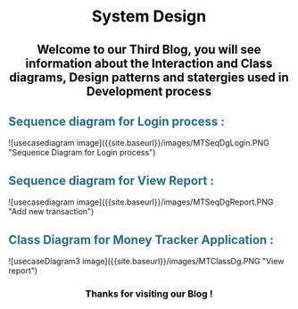 ﻿<div>
<h1 style="color: #000000; text-align:center;">System Design</h1>
<h2 style="color: #000000; text-align:center;">Welcome to our Third Blog, you will see information about the Interaction and Class diagrams, Design patterns and statergies used in Development process</h2>
</div>

<div>
<h2 style="color: #2e6c80;">Sequence diagram for Login process :</h2>
<span align="center">
![usecasediagram image]({{site.baseurl}}/images/MTSeqDgLogin.PNG "Sequence Diagram for Login process")
</span>

<h2 style="color: #2e6c80;">Sequence diagram for View Report :</h2>
<span align="center">
![usecasediagram image]({{site.baseurl}}/images/MTSeqDgReport.PNG "Add new transaction")
</span>

<h2 style="color: #2e6c80;">Class Diagram for Money Tracker Application :</h2>
<span align="center">
![usecaseDiagram3 image]({{site.baseurl}}/images/MTClassDg.PNG "View report")
</span>
</div>

<h3 style="color: #000000; text-align:center;">Thanks for visiting our Blog !</h3>

